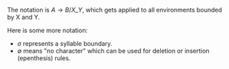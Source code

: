 The notation is $A\to B / X\_ Y$, which gets applied to all environments bounded by X and Y.

Here is some more notation:
- $\sigma$ represents a syllable boundary.
- $\emptyset$ means "no character" which can be used for deletion or insertion (epenthesis) rules.
